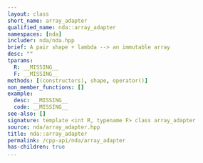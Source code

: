 ```yaml
---
layout: class
short_name: array_adapter
qualified_name: nda::array_adapter
namespaces: [nda]
includer: nda/nda.hpp
brief: A pair shape + lambda --> an immutable array
desc: ""
tparams:
  R: __MISSING__
  F: __MISSING__
methods: [(constructors), shape, operator()]
non_member_functions: []
example:
  desc: __MISSING__
  code: __MISSING__
see-also: []
signature: template <int R, typename F> class array_adapter
source: nda/array_adapter.hpp
title: nda::array_adapter
permalink: /cpp-api/nda/array_adapter
has-children: true
...
```


